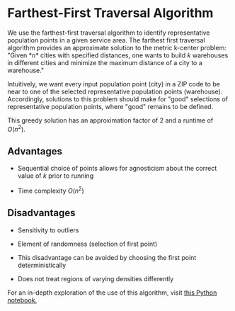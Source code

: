 # Farthest-First Traversal Algorithm

We use the farthest-first traversal algorithm to identify representative population points in a given service area. The farthest first traversal algorithm provides an approximate solution to the metric k-center problem: "Given $*n$* cities with specified distances, one wants to build $k$ warehouses in different cities and minimize the maximum distance of a city to a warehouse."

Intuitively, we want every input population point (city) in a ZIP code to be near to one of the selected representative population points (warehouse). Accordingly, solutions to this problem should make for "good" selections of representative population points, where "good" remains to be defined.

This greedy solution has an approximation factor of 2 and a runtime of $O(n^2)$.

## Advantages

* Sequential choice of points allows for agnosticism about the correct value of $k$ prior to running

* Time complexity $O(n^2)$

## Disadvantages

* Sensitivity to outliers

* Element of randomness (selection of first point)

* This disadvantage can be avoided by choosing the first point deterministically

* Does not treat regions of varying densities differently

For an in-depth exploration of the use of this algorithm, visit [this Python notebook.](data_analysis/notebooks/Farthest%20First%20Traversal.ipynb)

